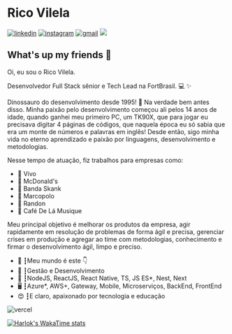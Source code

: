 # Rico Vilela
[![linkedin](https://img.shields.io/badge/linkedin-0077B5.svg?style=for-the-badge&logo=linkedin&logoColor=white)](https://linkedin.com/in/ricovilela) [![instagram](https://img.shields.io/badge/instagram-E4405F.svg?style=for-the-badge&logo=instagram&logoColor=white)](https://instagram.com/ricovilela) [![gmail](https://img.shields.io/badge/e‑mail-D14836.svg?style=for-the-badge&logo=GMail&logoColor=white)](mailto:rico.vilela@gmail.com) ![](https://api.visitorbadge.io/api/VisitorHit?user=ricovilela&repo=github-visitors-badge&countColor=%237B1E7A)


## What's up my friends 👋
Oi, eu sou o Rico Vilela.

Desenvolvedor Full Stack sênior e Tech Lead na FortBrasil. 💻 ✨

Dinossauro do desenvolvimento desde 1995! 🦖 Na verdade bem antes disso. Minha paixão pelo desenvolvimento começou ali pelos 14 anos de idade, quando ganhei meu primeiro PC, um TK90X, que para jogar eu precisava digitar 4 páginas de códigos, que naquela época eu só sabia que era um monte de números e palavras em inglês! Desde então, sigo minha vida no eterno aprendizado e paixão por linguagens, desenvolvimento e metodologias.

Nesse tempo de atuação, fiz trabalhos para empresas como:
- 📱 Vivo
- 🍔 McDonald's
- 🎵 Banda Skank
- 🚌 Marcopolo
- 🚚 Randon
- 🥂 Café De Lá Musique

Meu principal objetivo é melhorar os produtos da empresa, agir rapidamente em resolução de problemas de forma ágil e precisa, gerenciar crises em produção e agregar ao time com metodologias, conhecimento e firmar o desenvolvimento ágil, limpo e preciso.

- 🚀 ┇Meu mundo é este 👇
- 💜 ┇Gestão e Desenvolvimento
- 🥋 ┇NodeJS, ReactJS, React Native, TS, JS ES*, Nest, Next
- 🖥️ ┇Azure*, AWS+, Gateway, Mobile, Microserviços, BackEnd, FrontEnd
- 😍 ┇E claro, apaixonado por tecnologia e educação


![vercel](https://github-readme-stats.vercel.app/api?username=ricovilela&show_icons=true&theme=react&include_all_commits=true&count_private=true)

[![Harlok's WakaTime stats](https://github-readme-stats.vercel.app/api/wakatime?username=ricovilela\&layout=compact&langs_count=16&theme=react)](https://github.com/ricovilela/github-readme-stats)
